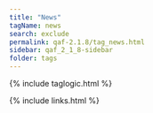 ```yaml
---
title: "News"
tagName: news
search: exclude
permalink: qaf-2.1.8/tag_news.html
sidebar: qaf_2_1_8-sidebar
folder: tags
---
```

{% include taglogic.html %}

{% include links.html %}
